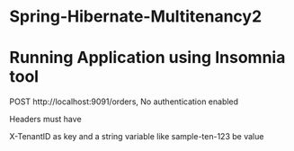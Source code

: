 # Spring-Hibernate-Multitenancy2

# Running Application using Insomnia tool

POST http://localhost:9091/orders, No authentication enabled 

Headers must have

X-TenantID as key and a string variable like sample-ten-123 be value
